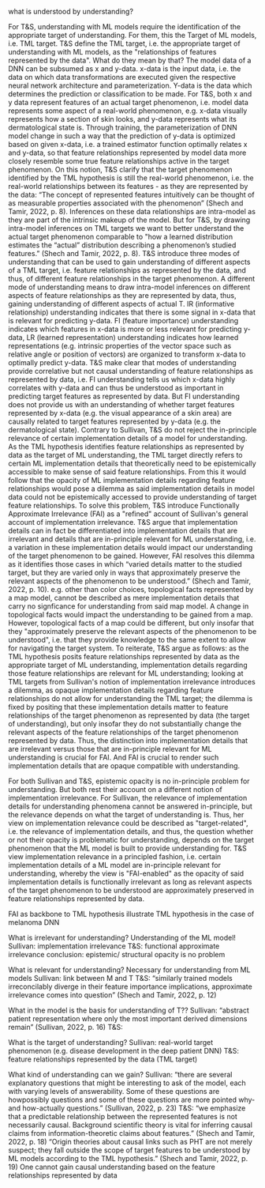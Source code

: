 what is understood by understanding?

For T&S, understanding with ML models require the identification of the appropriate target of understanding. For them, this the Target of ML models, i.e. TML target. 
T&S define the TML target, i.e. the appropriate target of understanding with ML models, as the "relationships of features represented by the data". What do they mean by that?
The model data of a DNN can be subsumed as x and y-data. x-data is the input data, i.e. the data on which data transformations are executed given the respective neural network architecture and parameterization. Y-data is the data which determines the prediction or classification to be made. For T&S, both x and y data represent features of an actual target phenomenon, i.e. model data represents some aspect of a real-world phenomenon, e.g. x-data visually represents how a section of skin looks, and y-data represents what its dermatological state is. Through training, the parameterization of DNN model change in such a way that the prediction of y-data is optimized based on given x-data, i.e. a trained estimator function optimally relates x and y-data, so that feature relationships represented by model data more closely resemble some true feature relationships active in the target phenomenon. On this notion, T&S clarify that the target phenomenon identified by the TML hypothesis is still the real-world phenomenon, i.e. the real-world relationships between its features - as they are represented by the data: “The concept of represented features intuitively can be thought of as measurable properties associated with the phenomenon” (Shech and Tamir, 2022, p. 8).
Inferences on these data relationships are intra-model as they are part of the intrinsic makeup of the model. But for T&S, by drawing intra-model inferences on TML targets we want to better understand the actual target phenomenon comparable to "how a learned distribution estimates the “actual” distribution describing a phenomenon’s studied features.” (Shech and Tamir, 2022, p. 8). 
T&S introduce three modes of understanding that can be used to gain understanding of different aspects of a TML target, i.e. feature relationships as represented by the data, and thus, of different feature relationships in the target phenomenon. A different mode of understanding means to draw intra-model inferences on different aspects of feature relationships as they are represented by data, thus, gaining understanding of different aspects of actual T. 
IR (informative relationship) understanding indicates that there is some signal in x-data that is relevant for predicting y-data. 
FI (feature importance) understanding indicates which features in x-data is more or less relevant for predicting y-data,
LR (learned representation) understanding indicates how learned representations (e.g. intrinsic properties of the vector space such as relative angle or position of vectors) are organized to transform x-data to optimally predict y-data.
T&S make clear that modes of understanding provide correlative but not causal understanding of feature relationships as represented by data, i.e. FI understanding tells us which x-data highly correlates with y-data and can thus be understood as important in predicting target features as represented by data.
But FI understanding does not provide us with an understanding of whether target features represented by x-data (e.g. the visual appearance of a skin area) are causally related to target features represented by y-data (e.g. the dermatological state).
Contrary to Sullivan, T&S do not reject the in-principle relevance of certain implementation details of a model for understanding. As the TML hypothesis identifies feature relationships as represented by data as the target of ML understanding, the TML target directly refers to certain ML implementation details that theoretically need to be epistemically accessible to make sense of said feature relationships. From this it would follow that the opacity of ML implementation details regarding feature relationships would pose a dilemma as said implementation details in model data could not be epistemically accessed to provide understanding of target feature relationships.
To solve this problem, T&S introduce Functionally Approximate Irrelevance (FAI) as a "refined" account of Sullivan's general account of implementation irrelevance.
T&S argue that implementation details can in fact be differentiated into implementation details that are irrelevant and details that are in-principle relevant for ML understanding, i.e. a variation in these implementation details would impact our understanding of the target phenomenon to be gained. However, FAI resolves this dilemma as it identifies those cases in which “varied details matter to the studied target, but they are varied only in ways that approximately preserve the relevant aspects of the phenomenon to be understood.” (Shech and Tamir, 2022, p. 10).
e.g. other than color choices, topological facts represented by a map model, cannot be described as mere implementation details that carry no signficance for understanding from said map model. A change in topological facts would impact the understanding to be gained from a map. However, topological facts of a map could be different, but only insofar that they "approximately preserve the relevant aspects of the phenomenon to be understood", i.e. that they provide knowledge to the same extent to allow for navigating the target system.
To reiterate, T&S argue as follows: as the TML hypothesis posits feature relationships represented by data as the appropriate target of ML understanding, implementation details regarding those feature relationships are relevant for ML understanding; looking at TML targets from Sullivan's notion of implementation irrelevance introduces a dilemma, as opaque implementation details regarding feature relationships do not allow for understanding the TML target; the dilemma is fixed by positing that these implementation details matter to feature relationships of the target phenomenon as represented by data (the target of understanding), but only insofar they do not substantially change the relevant aspects of the feature relationships of the target phenomenon represented by data.
Thus, the distinction into implementation details that are irrelevant versus those that are in-principle relevant for ML understanding is crucial for FAI. And FAI is crucial to render such implementation details that are opaque compatible with understanding.

For both Sullivan and T&S, epistemic opacity is no in-principle problem for understanding. But both rest their account on a different notion of implementation irrelevance. For Sullivan, the relevance of implementation details for understanding phenomena cannot be answered in-principle, but the relevance depends on what the target of understanding is. Thus, her view on implementation relevance could be described as "target-related", i.e. the relevance of implementation details, and thus, the question whether or not their opacity is problematic for understanding, depends on the target phenomenon that the ML model is built to provide understanding for.
T&S view implementation relevance in a principled fashion, i.e. certain implementation details of a ML model are in-principle relevant for understanding, whereby the view is "FAI-enabled" as the opacity of said implementation details is functionally irrelevant as long as relevant aspects of the target phenomenon to be understood are approximately preserved in feature relationships represented by data.



FAI as backbone to TML hypothesis
illustrate TML hypothesis in the case of melanoma DNN





What is irrelevant for understanding? Understanding of the ML model!
Sullivan: implementation irrelevance
T&S: functional approximate irrelevance
conclusion: epistemic/ structural opacity is no problem

What is relevant for understanding? Necessary for understanding from ML models
Sullivan: link between M and T
T&S: “similarly trained models irreconcilably diverge in their feature importance implications, approximate irrelevance comes into question” (Shech and Tamir, 2022, p. 12)

What in the model is the basis for understanding of T??
Sullivan: “abstract patient representation where only the most important derived dimensions remain” (Sullivan, 2022, p. 16)
T&S: 

What is the target of understanding?
Sullivan: real-world target phenomenon (e.g. disease development in the deep patient DNN)
T&S: feature relationships represented by the data (TML target)

What kind of understanding can we gain?
Sullivan: “there are several explanatory questions that might be interesting to ask of the model, each with varying levels of answerability. Some of these questions are howpossibly questions and some of these questions are more pointed why- and how-actually questions.” (Sullivan, 2022, p. 23)
T&S: “we emphasize that a predictable relationship between the represented features is not necessarily causal. Background scientific theory is vital for inferring causal claims from information-theoretic claims about features.” (Shech and Tamir, 2022, p. 18)
“Origin theories about causal links such as PHT are not merely suspect; they fall outside the scope of target features to be understood by ML models according to the TML hypothesis.” (Shech and Tamir, 2022, p. 19)
One cannot gain causal understanding based on the feature relationships represented by data





